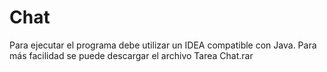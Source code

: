 # Chat
Para ejecutar el programa debe utilizar un IDEA compatible con Java.
Para más facilidad se puede descargar el archivo Tarea Chat.rar

